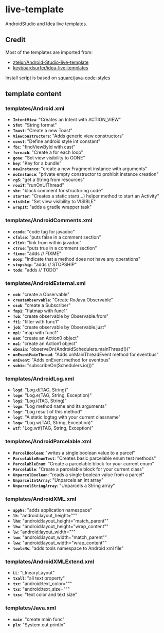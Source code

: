 # live-template

AndroidStudio and Idea live templates.

## Credit

Most of the templates are imported from:

+ [ztelur/Android-Studio-live-template](https://github.com/ztelur/Android-Studio-live-template)
+ [keyboardsurfer/idea-live-templates](https://github.com/keyboardsurfer/idea-live-templates)

Install script is based on [square/java-code-styles](https://github.com/square/java-code-styles)

## template content

### templates/Android.xml
- **`IntentView`**: "Creates an Intent with ACTION_VIEW"
- **`Sfmt`**: "String format"
- **`Toast`**: "Create a new Toast"
- **`ViewConstructors`**: "Adds generic view constructors"
- **`const`**: "Define android style int constant"
- **`fbc`**: "findViewById with cast"
- **`foreach`**: "Create a for each loop"
- **`gone`**: "Set view visibility to GONE"
- **`key`**: "Key for a bundle"
- **`newInstance`**: "create a new Fragment instance with arguments"
- **`noInstance`**: "private empty constructor to prohibit instance creation"
- **`rgS`**: "get a String from resources"
- **`rouiT`**: "runOnUIThread"
- **`sbc`**: "block comment for structuring code"
- **`starter`**: "Creates a static start(...) helper method to start an Activity"
- **`visible`**: "Set view visibility to VISIBLE"
- **`wrapIt`**: "adds a gradle wrapper task"

### templates/AndroidComments.xml
- **`ccode`**: "code tag for javadoc"
- **`cfalse`**: "puts false in a comment section"
- **`clink`**: "link from within javadoc"
- **`ctrue`**: "puts true in a comment section"
- **`fixme`**: "adds // FIXME"
- **`noop`**: "indicate that a method does not have any operations"
- **`stopship`**: "adds // STOPSHIP"
- **`todo`**: "adds // TODO"

### templates/AndroidExternal.xml
- **`cob`**: "create a Observable"
- **`createObservable`**: "Create RxJava Observable"
- **`csub`**: "create a Subscriber"
- **`fmp1`**: "flatmap with func1"
- **`fob`**: "create observable by Observable.from"
- **`ft1`**: "filter with func1"
- **`job`**: "create observable by Observable.just"
- **`mp1`**: "map with func1"
- **`na0`**: "create an Action0 object"
- **`na1`**: "create an Action1 object"
- **`obmain`**: "observeOn(AndroidSchedulers.mainThread())"
- **`onEventMainThread`**: "Adds onMainThreadEvent method for eventbus"
- **`onEvent`**: "Adds onEvent method for eventbus"
- **`subio`**: "subscribeOn(Schedulers.io())"

### templates/AndroidLog.xml
- **`logd`**: "Log.d(TAG, String)"
- **`loge`**: "Log.e(TAG, String, Exception)"
- **`logi`**: "Log.i(TAG, String)"
- **`logm`**: "Log method name and its arguments"
- **`logr`**: "Log result of this method"
- **`logt`**: "A static logtag with your current classname"
- **`logw`**: "Log.w(TAG, String, Exception)"
- **`wtf`**: "Log.wtf(TAG, String, Exception)"

### templates/AndroidParcelable.xml
- **`ParcelBoolean`**: "writes a single boolean value to a parcel"
- **`ParcelableEnumTest`**: "Creates basic parcelable enum test methods"
- **`ParcelableEnum`**: "Create a parcelable block for your current enum"
- **`Parcelable`**: "Create a parcelable block for your current class"
- **`UnparcelBoolean`**: "reads a single boolean value from a parcel"
- **`UnparcelIntArray`**: "Unparcels an int array"
- **`UnparcelStringArray`**: "Unparcels a String array"

### templates/AndroidXML.xml
- **`appNs`**: "adds application namespace"
- **`lh`**: "android:layout_height=&quot;&quot;"
- **`lhm`**: "android:layout_height=&quot;match_parent&quot;"
- **`lhw`**: "android:layout_height=&quot;wrap_content&quot;"
- **`lw`**: "android:layout_width=&quot;&quot;"
- **`lwm`**: "android:layout_width=&quot;match_parent&quot;"
- **`lww`**: "android:layout_width=&quot;wrap_content&quot;"
- **`toolsNs`**: "adds tools namespace to Android xml file"

### templates/AndroidXMLExtend.xml
- **`LL`**: "LInearyLayout"
- **`txall`**: "all text property"
- **`txc`**: "android:text_color=&quot;&quot;"
- **`txs`**: "android:text_size=&quot;&quot;"
- **`txsc`**: "text color and text size"

### templates/Java.xml
- **`main`**: "create main func"
- **`pln`**: "System.out.println"
